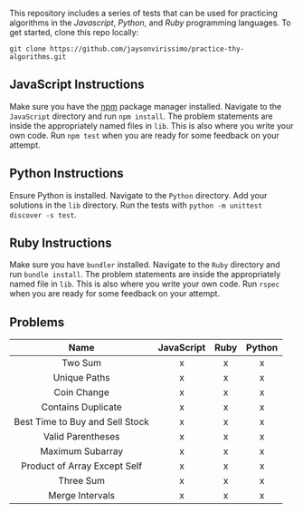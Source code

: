 This repository includes a series of tests that can be used for practicing algorithms in the _Javascript_, _Python_, and _Ruby_ programming languages.
To get started, clone this repo locally:
```
git clone https://github.com/jaysonvirissimo/practice-thy-algorithms.git
```

## JavaScript Instructions
Make sure you have the [npm](https://www.npmjs.com/) package manager installed.
Navigate to the `JavaScript` directory and run `npm install`.
The problem statements are inside the appropriately named files in `lib`.
This is also where you write your own code.
Run `npm test` when you are ready for some feedback on your attempt.

## Python Instructions
Ensure Python is installed.
Navigate to the `Python` directory.
Add your solutions in the `lib` directory.
Run the tests with `python -m unittest discover -s test`.

## Ruby Instructions
Make sure you have `bundler` installed.
Navigate to the `Ruby` directory and run `bundle install`.
The problem statements are inside the appropriately named file in `lib`.
This is also where you write your own code.
Run `rspec` when you are ready for some feedback on your attempt.

## Problems
| Name                            | JavaScript | Ruby | Python |
|:-------------------------------:|:----------:|:----:|:------:|
| Two Sum                         | x          | x    | x      |
| Unique Paths                    | x          | x    | x      |
| Coin Change                     | x          | x    | x      |
| Contains Duplicate              | x          | x    | x      |
| Best Time to Buy and Sell Stock | x          | x    | x      |
| Valid Parentheses               | x          | x    | x      |
| Maximum Subarray                | x          | x    | x      |
| Product of Array Except Self    | x          | x    | x      |
| Three Sum                       | x          | x    | x      |
| Merge Intervals                 | x          | x    | x      |

